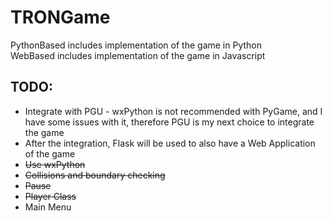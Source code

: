 # TRONGame #

PythonBased includes implementation of the game in Python  
WebBased includes implementation of the game in Javascript  

## TODO: ##
* Integrate with PGU - wxPython is not recommended with PyGame, and I have some issues with it, therefore PGU is my next choice to integrate the game 
* After the integration, Flask will be used to also have a Web Application of the game
* <s>Use wxPython</s>
* <s>Collisions and boundary checking</s>
* <s>Pause</s>
* <s>Player Class</s>
* Main Menu

